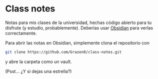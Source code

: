 # Class notes

Notas para mis clases de la universidad, hechas código abierto para tu disfrute (y estudio, probablemente). Deberías usar [Obsidian](https://obsidian.md/) para verlas correctamente.

Para abrir las notas en Obsidian, simplemente clona el repositorio con

```sh
git clone https://github.com/Grazen0/class-notes.git
```

y abre la carpeta como un vault.

(Psst... ¿Y si dejas una estrella?)
